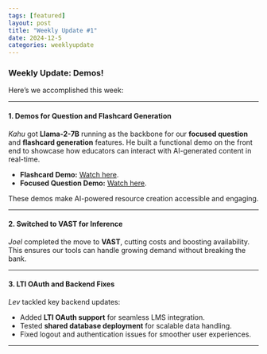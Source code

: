 ```yaml
---
tags: [featured]
layout: post  
title: "Weekly Update #1"  
date: 2024-12-5  
categories: weeklyupdate  
---
```


### Weekly Update: Demos!

Here’s we accomplished this week:

---

#### **1. Demos for Question and Flashcard Generation**  
*Kahu* got **Llama-2-7B** running as the backbone for our **focused question** and **flashcard generation** features. He built a functional demo on the front end to showcase how educators can interact with AI-generated content in real-time.

- **Flashcard Demo:** [Watch here](https://www.youtube.com/watch?v=Wlm2KXRD1AI).  
- **Focused Question Demo:** [Watch here](https://www.youtube.com/watch?v=E9b0CPNe6l4).  

These demos make AI-powered resource creation accessible and engaging.

---

#### **2. Switched to VAST for Inference**  
*Joel* completed the move to **VAST**, cutting costs and boosting availability. This ensures our tools can handle growing demand without breaking the bank.

---

#### **3. LTI OAuth and Backend Fixes**  
*Lev* tackled key backend updates:  
- Added **LTI OAuth support** for seamless LMS integration.  
- Tested **shared database deployment** for scalable data handling.  
- Fixed logout and authentication issues for smoother user experiences.  

---

